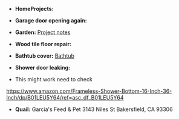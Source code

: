 - **HomeProjects:**

- **Garage door opening again:**

- **Garden:** [Project notes](https://github.com/mattrondel/Gardening-Notes)

- **Wood tile floor repair:**

- **Bathtub cover:** [Bathtub](https://github.com/mattrondel/Bathtub)

- **Shower door leaking:**
- This might work need to check

https://www.amazon.com/Frameless-Shower-Bottom-16-Inch-36-Inch/dp/B01LEU5Y64/ref=asc_df_B01LEU5Y64

- **Quail:**
 Garcia's Feed & Pet 3143 Niles St Bakersfield, CA 93306
